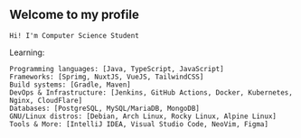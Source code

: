 <h2>Welcome to my profile</h2>

```Hi! I'm Computer Science Student```

Learning: 
```
Programming languages: [Java, TypeScript, JavaScript]
Frameworks: [Sprimg, NuxtJS, VueJS, TailwindCSS]
Build systems: [Gradle, Maven]
DevOps & Infrastructure: [Jenkins, GitHub Actions, Docker, Kubernetes, Nginx, CloudFlare]
Databases: [PostgreSQL, MySQL/MariaDB, MongoDB]
GNU/Linux distros: [Debian, Arch Linux, Rocky Linux, Alpine Linux]
Tools & More: [IntelliJ IDEA, Visual Studio Code, NeoVim, Figma]
```
